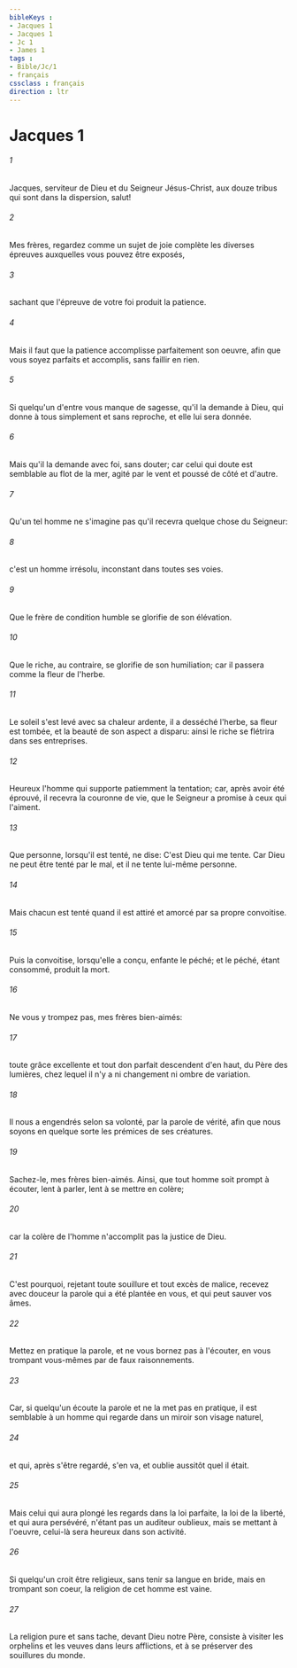 ```yaml
---
bibleKeys : 
- Jacques 1
- Jacques 1
- Jc 1
- James 1
tags : 
- Bible/Jc/1
- français
cssclass : français
direction : ltr
---
```


# Jacques 1

###### 1
Jacques, serviteur de Dieu et du Seigneur Jésus-Christ, aux douze tribus qui sont dans la dispersion, salut!
###### 2
Mes frères, regardez comme un sujet de joie complète les diverses épreuves auxquelles vous pouvez être exposés,
###### 3
sachant que l'épreuve de votre foi produit la patience.
###### 4
Mais il faut que la patience accomplisse parfaitement son oeuvre, afin que vous soyez parfaits et accomplis, sans faillir en rien.
###### 5
Si quelqu'un d'entre vous manque de sagesse, qu'il la demande à Dieu, qui donne à tous simplement et sans reproche, et elle lui sera donnée.
###### 6
Mais qu'il la demande avec foi, sans douter; car celui qui doute est semblable au flot de la mer, agité par le vent et poussé de côté et d'autre.
###### 7
Qu'un tel homme ne s'imagine pas qu'il recevra quelque chose du Seigneur:
###### 8
c'est un homme irrésolu, inconstant dans toutes ses voies.
###### 9
Que le frère de condition humble se glorifie de son élévation.
###### 10
Que le riche, au contraire, se glorifie de son humiliation; car il passera comme la fleur de l'herbe.
###### 11
Le soleil s'est levé avec sa chaleur ardente, il a desséché l'herbe, sa fleur est tombée, et la beauté de son aspect a disparu: ainsi le riche se flétrira dans ses entreprises.
###### 12
Heureux l'homme qui supporte patiemment la tentation; car, après avoir été éprouvé, il recevra la couronne de vie, que le Seigneur a promise à ceux qui l'aiment.
###### 13
Que personne, lorsqu'il est tenté, ne dise: C'est Dieu qui me tente. Car Dieu ne peut être tenté par le mal, et il ne tente lui-même personne.
###### 14
Mais chacun est tenté quand il est attiré et amorcé par sa propre convoitise.
###### 15
Puis la convoitise, lorsqu'elle a conçu, enfante le péché; et le péché, étant consommé, produit la mort.
###### 16
Ne vous y trompez pas, mes frères bien-aimés:
###### 17
toute grâce excellente et tout don parfait descendent d'en haut, du Père des lumières, chez lequel il n'y a ni changement ni ombre de variation.
###### 18
Il nous a engendrés selon sa volonté, par la parole de vérité, afin que nous soyons en quelque sorte les prémices de ses créatures.
###### 19
Sachez-le, mes frères bien-aimés. Ainsi, que tout homme soit prompt à écouter, lent à parler, lent à se mettre en colère;
###### 20
car la colère de l'homme n'accomplit pas la justice de Dieu.
###### 21
C'est pourquoi, rejetant toute souillure et tout excès de malice, recevez avec douceur la parole qui a été plantée en vous, et qui peut sauver vos âmes.
###### 22
Mettez en pratique la parole, et ne vous bornez pas à l'écouter, en vous trompant vous-mêmes par de faux raisonnements.
###### 23
Car, si quelqu'un écoute la parole et ne la met pas en pratique, il est semblable à un homme qui regarde dans un miroir son visage naturel,
###### 24
et qui, après s'être regardé, s'en va, et oublie aussitôt quel il était.
###### 25
Mais celui qui aura plongé les regards dans la loi parfaite, la loi de la liberté, et qui aura persévéré, n'étant pas un auditeur oublieux, mais se mettant à l'oeuvre, celui-là sera heureux dans son activité.
###### 26
Si quelqu'un croit être religieux, sans tenir sa langue en bride, mais en trompant son coeur, la religion de cet homme est vaine.
###### 27
La religion pure et sans tache, devant Dieu notre Père, consiste à visiter les orphelins et les veuves dans leurs afflictions, et à se préserver des souillures du monde.
